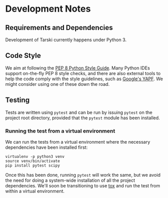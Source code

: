
# Development Notes

## Requirements and Dependencies

Development of Tarski currently happens under Python 3.

## Code Style

We aim at following the [PEP 8 Python Style Guide](https://www.python.org/dev/peps/pep-0008/).
Many Python IDEs support on-the-fly PEP 8 style checks, and there are also external tools
to help the code comply with the style guidelines, such as [Google's YAPF](https://github.com/google/yapf).
We might consider using one of these down the road.


## Testing
Tests are written using `pytest` and can be run by issuing `pytest` on the project root directory,
provided that the `pytest` module has been installed.


### Running the test from a virtual environment
We can run the tests from a virtual environment where the necessary dependencies have been
installed first:

```
virtualenv -p python3 venv
source venv/bin/activate
pip install pytest scipy
```

Once this has been done, running `pytest` will work the same, but we avoid the need for
doing a system-wide installation of all the project dependencies.
We'll soon be transitioning to use [tox](https://tox.readthedocs.io/en/latest/) and run the
test from within a virtual environment.